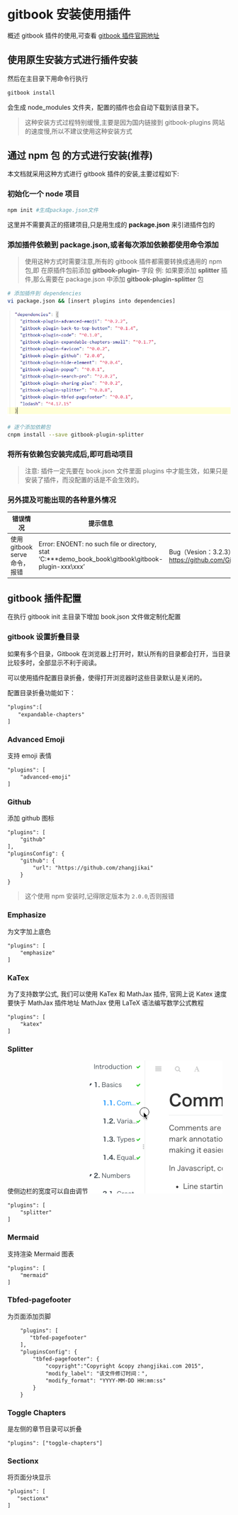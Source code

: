 # gitbook 安装使用插件

概述 gitbook 插件的使用,可查看 [gitbook 插件官网地址](https://plugins.gitbook.com/)

## 使用原生安装方式进行插件安装

然后在主目录下用命令行执行

```sh
gitbook install
```

会生成 node_modules 文件夹，配置的插件也会自动下载到该目录下。

> 这种安装方式过程特别缓慢,主要是因为国内链接到 gitbook-plugins 网站的速度慢,所以不建议使用这种安装方式

## 通过 **npm 包** 的方式进行安装(推荐)

本文档就采用这种方式进行 gitbook 插件的安装,主要过程如下:

### 初始化一个 node 项目

  ```sh
  npm init #生成package.json文件
  ```

  这里并不需要真正的搭建项目,只是用生成的 **package.json** 来引进插件包的

### 添加插件依赖到 **package.json**,或者每次添加依赖都使用命令添加

> 使用这种方式时需要注意,所有的 gitbook 插件都需要转换成通用的 npm 包,即
> 在原插件包前添加 **gitbook-plugin-** 字段
> 例: 如果要添加 **splitter** 插件,那么需要在 package.json 中添加 **gitbook-plugin-splitter** 包

```sh
# 添加插件到 dependencies
vi package.json && [insert plugins into dependencies]
```

![](assets/markdown-img-paste-20191218111257899.png)

```sh
# 逐个添加依赖包
cnpm install --save gitbook-plugin-splitter
```

### 将所有依赖包安装完成后,即可启动项目

> 注意:
> 插件一定先要在 book.json 文件里面 plugins 中才能生效，如果只是安装了插件，而没配置的话是不会生效的。

### 另外提及可能出现的各种意外情况

| 错误情况                      | 提示信息                                                                                               | 原因                                                                 | 解决办法                                                                                                                                 |
| ----------------------------- | ------------------------------------------------------------------------------------------------------ | -------------------------------------------------------------------- | ---------------------------------------------------------------------------------------------------------------------------------------- |
| 使用 gitbook serve 命令，报错 | Error: ENOENT: no such file or directory, stat ‘C:\*\*\*demo_book_book\gitbook\gitbook-plugin-xxx\xxx’ | Bug（Vesion：3.2.3）https://github.com/GitbookIO/gitbook/issues/1309 | 用户目录下找到以下文件。 `.gitbook\versions\3.2.3\lib\output\website\copyPluginAssets.js` 将所有 `confirm: true` 修改为 `confirm: false` |


## gitbook 插件配置

在执行 gitbook init 主目录下增加 book.json 文件做定制化配置

### gitbook 设置折叠目录

如果有多个目录，Gitbook 在浏览器上打开时，默认所有的目录都会打开，当目录比较多时，全部显示不利于阅读。

可以使用插件配置目录折叠，使得打开浏览器时这些目录默认是关闭的。

配置目录折叠功能如下：

    "plugins":[
    　　"expandable-chapters"
    ]

### Advanced Emoji

支持 emoji 表情

    "plugins": [
        "advanced-emoji"
    ]

### Github

添加 github 图标

    "plugins": [
        "github"
    ],
    "pluginsConfig": {
        "github": {
            "url": "https://github.com/zhangjikai"
        }
    }

> 这个使用 npm 安装时,记得限定版本为 `2.0.0`,否则报错

### Emphasize

为文字加上底色

    "plugins": [
        "emphasize"
    ]

### KaTex

为了支持数学公式, 我们可以使用 KaTex 和 MathJax 插件, 官网上说 Katex 速度要快于 MathJax
插件地址
MathJax 使用 LaTeX 语法编写数学公式教程

    "plugins": [
        "katex"
    ]

### Splitter

使侧边栏的宽度可以自由调节
![](assets/markdown-img-paste-20190624154350537.png)

    "plugins": [
        "splitter"
    ]

### Mermaid

支持渲染 Mermaid 图表

    "plugins": [
        "mermaid"
    ]

### Tbfed-pagefooter

为页面添加页脚

        "plugins": [
           "tbfed-pagefooter"
        ],
        "pluginsConfig": {
            "tbfed-pagefooter": {
                "copyright":"Copyright &copy zhangjikai.com 2015",
                "modify_label": "该文件修订时间：",
                "modify_format": "YYYY-MM-DD HH:mm:ss"
            }
        }

### Toggle Chapters

是左侧的章节目录可以折叠

    "plugins": ["toggle-chapters"]

### Sectionx

将页面分块显示

    "plugins": [
       "sectionx"
    ]
